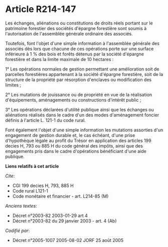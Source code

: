 # Article R214-147

Les échanges, aliénations ou constitutions de droits réels portant sur le patrimoine forestier des sociétés d'épargne
forestière sont soumis à l'autorisation de l'assemblée générale ordinaire des associés.

Toutefois, font l'objet d'une simple information à l'assemblée générale des associés dès lors que chacune de ces opérations
porte sur une surface inférieure à 1 % des bois et forêts détenus par la société d'épargne forestière et dans la limite
maximale de 10 hectares :

1° Les opérations normales de gestion permettant une amélioration soit de parcelles forestières appartenant à la société
d'épargne forestière, soit de la structure de la propriété par résorption d'enclaves ou modification des limites ;

2° Les mutations de jouissance ou de propriété en vue de la réalisation d'équipements, aménagements ou constructions
d'intérêt public ;

3° Les opérations déclarées d'utilité publique ainsi que les échanges ou aliénations réalisés dans le cadre d'un des modes
d'aménagement foncier définis à l'article L. 121-1 du code rural.

Font également l'objet d'une simple information les mutations assorties d'un engagement de gestion durable et, le cas
échéant, d'une prise d'hypothèque légale au profit du Trésor en application des articles 199 decies H, 793 ou 885 H du code
général des impôts, ainsi que des engagements pris dans le cadre d'opérations bénéficiant d'une aide publique.

**Liens relatifs à cet article**

_Cite_:

  - CGI 199 decies H, 793, 885 H
  - Code rural L121-1
  - Code monétaire et financier - art. L214-85 (M)

_Anciens textes_:

  - Décret n°2003-82 2003-01-29 art 4
  - Décret n°2003-82 du 29 janvier 2003 - art. 4 (Ab)

_Codifié par_:

  - Décret n°2005-1007 2005-08-02 JORF 25 août 2005

